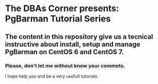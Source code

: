 # The DBAs Corner presents: PgBarman Tutorial Series

## The content in this repository give us a tecnical instructive about install, setup and manage PgBarman on CentOS 6 and CentOS 7.

### Please, don't let me without know your commets.

I hope help you and be a very usefull tutorials.
